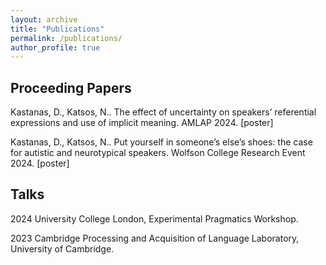 ```yaml
---
layout: archive
title: "Publications"
permalink: /publications/
author_profile: true
---
```


## Proceeding Papers

Kastanas, D., Katsos, N.. The effect of uncertainty on speakers’ referential expressions and use of implicit meaning.
AMLAP 2024. [poster]

Kastanas, D., Katsos, N.. Put yourself in someone’s else’s shoes: the case for autistic and neurotypical speakers.
Wolfson College Research Event 2024. [poster]

## Talks

2024 University College London, Experimental Pragmatics Workshop.

2023 Cambridge Processing and Acquisition of Language Laboratory, University of Cambridge.
